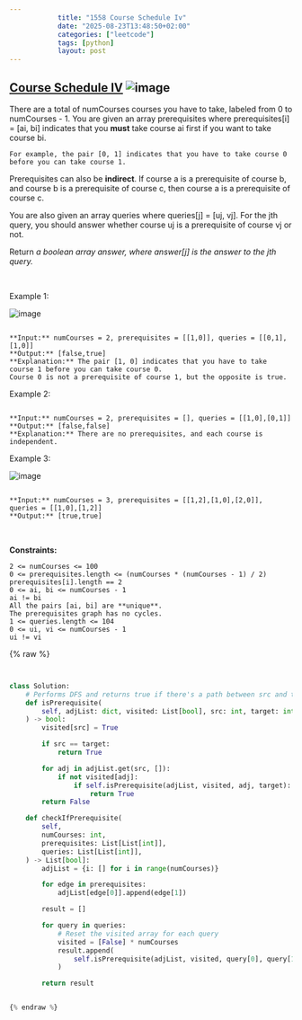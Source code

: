 ```yaml
---
            title: "1558 Course Schedule Iv"
            date: "2025-08-23T13:48:50+02:00"
            categories: ["leetcode"]
            tags: [python]
            layout: post
---
```

            
## [Course Schedule IV](https://leetcode.com/problems/course-schedule-iv) ![image](https://img.shields.io/badge/Difficulty-Medium-orange)

There are a total of numCourses courses you have to take, labeled from 0 to numCourses - 1. You are given an array prerequisites where prerequisites[i] = [ai, bi] indicates that you **must** take course ai first if you want to take course bi.

	For example, the pair [0, 1] indicates that you have to take course 0 before you can take course 1.

Prerequisites can also be **indirect**. If course a is a prerequisite of course b, and course b is a prerequisite of course c, then course a is a prerequisite of course c.

You are also given an array queries where queries[j] = [uj, vj]. For the jth query, you should answer whether course uj is a prerequisite of course vj or not.

Return *a boolean array *answer*, where *answer[j]* is the answer to the *jth* query.*

 

Example 1:

![image](https://assets.leetcode.com/uploads/2021/05/01/courses4-1-graph.jpg)
```

**Input:** numCourses = 2, prerequisites = [[1,0]], queries = [[0,1],[1,0]]
**Output:** [false,true]
**Explanation:** The pair [1, 0] indicates that you have to take course 1 before you can take course 0.
Course 0 is not a prerequisite of course 1, but the opposite is true.

```

Example 2:

```

**Input:** numCourses = 2, prerequisites = [], queries = [[1,0],[0,1]]
**Output:** [false,false]
**Explanation:** There are no prerequisites, and each course is independent.

```

Example 3:

![image](https://assets.leetcode.com/uploads/2021/05/01/courses4-3-graph.jpg)
```

**Input:** numCourses = 3, prerequisites = [[1,2],[1,0],[2,0]], queries = [[1,0],[1,2]]
**Output:** [true,true]

```

 

**Constraints:**

	2 <= numCourses <= 100
	0 <= prerequisites.length <= (numCourses * (numCourses - 1) / 2)
	prerequisites[i].length == 2
	0 <= ai, bi <= numCourses - 1
	ai != bi
	All the pairs [ai, bi] are **unique**.
	The prerequisites graph has no cycles.
	1 <= queries.length <= 104
	0 <= ui, vi <= numCourses - 1
	ui != vi

{% raw %}


```python


class Solution:
    # Performs DFS and returns true if there's a path between src and target and false otherwise.
    def isPrerequisite(
        self, adjList: dict, visited: List[bool], src: int, target: int
    ) -> bool:
        visited[src] = True

        if src == target:
            return True

        for adj in adjList.get(src, []):
            if not visited[adj]:
                if self.isPrerequisite(adjList, visited, adj, target):
                    return True
        return False

    def checkIfPrerequisite(
        self,
        numCourses: int,
        prerequisites: List[List[int]],
        queries: List[List[int]],
    ) -> List[bool]:
        adjList = {i: [] for i in range(numCourses)}

        for edge in prerequisites:
            adjList[edge[0]].append(edge[1])

        result = []

        for query in queries:
            # Reset the visited array for each query
            visited = [False] * numCourses
            result.append(
                self.isPrerequisite(adjList, visited, query[0], query[1])
            )

        return result


{% endraw %}
```
